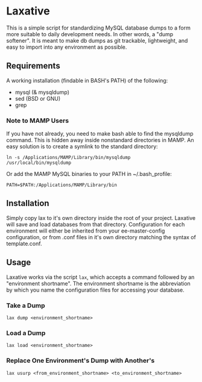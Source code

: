 # Laxative

This is a simple script for standardizing MySQL database dumps to a form more suitable to daily development needs. In other words, a "dump softener". It is meant to make db dumps as git trackable, lightweight, and easy to import into any environment as possible.

## Requirements

A working installation (findable in BASH's PATH) of the following:

 - mysql (& mysqldump)
 - sed (BSD or GNU)
 - grep

### Note to MAMP Users

If you have not already, you need to make bash able to find the mysqldump command.  This is hidden away inside nonstandard directories in MAMP. An easy solution is to create a symlink to the standard directory:

	ln -s /Applications/MAMP/Library/bin/mysqldump /usr/local/bin/mysqldump

Or add the MAMP MySQL binaries to your PATH in ~/.bash_profile:

	PATH=$PATH:/Applications/MAMP/Library/bin


## Installation

Simply copy lax to it's own directory inside the root of your project.  Laxative will save and load databases from that directory. Configuration for each environment will either be inherited from your ee-master-config configuration, or from .conf files in it's own directory matching the syntax of template.conf.


## Usage

Laxative works via the script `lax`, which accepts a command followed by an "environment shortname".  The environment shortname is the abbreviation by which you name the configuration files for accessing your database.

### Take a Dump

	lax dump <environment_shortname>

### Load a Dump

	lax load <environment_shortname>

### Replace One Environment's Dump with Another's

	lax usurp <from_environment_shortname> <to_environment_shortname>
